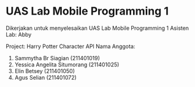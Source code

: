 # UAS Lab Mobile Programming 1

Dikerjakan untuk menyelesaikan UAS Lab Mobile Programming 1
Asisten Lab: Abby

Project: Harry Potter Character API
Nama Anggota:
1. Sammytha Br Siagian (211401019)
2. Yessica Angelita Situmorang (211401025)
3. Elin Betsey (211401050)
4. Agus Selian (211401072)
